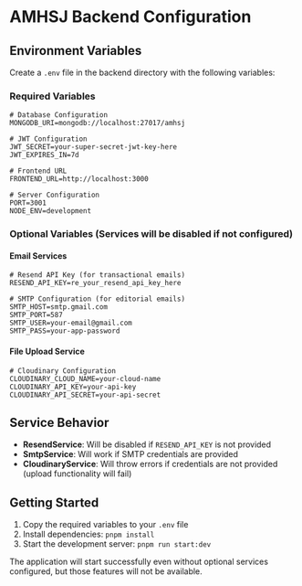 # AMHSJ Backend Configuration

## Environment Variables

Create a `.env` file in the backend directory with the following variables:

### Required Variables
```env
# Database Configuration
MONGODB_URI=mongodb://localhost:27017/amhsj

# JWT Configuration
JWT_SECRET=your-super-secret-jwt-key-here
JWT_EXPIRES_IN=7d

# Frontend URL
FRONTEND_URL=http://localhost:3000

# Server Configuration
PORT=3001
NODE_ENV=development
```

### Optional Variables (Services will be disabled if not configured)

#### Email Services
```env
# Resend API Key (for transactional emails)
RESEND_API_KEY=re_your_resend_api_key_here

# SMTP Configuration (for editorial emails)
SMTP_HOST=smtp.gmail.com
SMTP_PORT=587
SMTP_USER=your-email@gmail.com
SMTP_PASS=your-app-password
```

#### File Upload Service
```env
# Cloudinary Configuration
CLOUDINARY_CLOUD_NAME=your-cloud-name
CLOUDINARY_API_KEY=your-api-key
CLOUDINARY_API_SECRET=your-api-secret
```

## Service Behavior

- **ResendService**: Will be disabled if `RESEND_API_KEY` is not provided
- **SmtpService**: Will work if SMTP credentials are provided
- **CloudinaryService**: Will throw errors if credentials are not provided (upload functionality will fail)

## Getting Started

1. Copy the required variables to your `.env` file
2. Install dependencies: `pnpm install`
3. Start the development server: `pnpm run start:dev`

The application will start successfully even without optional services configured, but those features will not be available.
